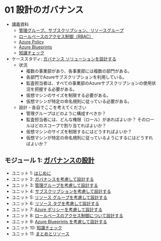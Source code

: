 # 01 設計のガバナンス

- 講義資料
  - [管理グループ、サブスクリプション、リソースグループ](../AZ-303/mod01-02-azure.md)
  - [ロールベースのアクセス制御（RBAC）](../AZ-303/mod10-01-rbac.md)
  - [Azure Policy](../AZ-303/mod10-03-azure-policy.md)
  - [Azure Blueprints](../AZ-303/mod10-04-azure-blueprints.md)
  - [知識チェック](day1-lp01-m01-check.md)
- ケーススタディ: [ガバナンス ソリューションを設計する](https://github.com/MicrosoftLearning/AZ-305-DesigningMicrosoftAzureInfrastructureSolutions.ja-jp/blob/main/Instructions/CaseStudy/01-Governance.md)
  - 状況
    - 複数の事業部があり、各事業部には複数の部門がある。
    - 各部門でAzureサブスクリプションを利用している。
    - 監査担当者は、すべての事業部のAzureサブスクリプションの使用状況を把握する必要がある。
    - 仮想マシンのサイズを制限する必要がある。
    - 仮想マシンが特定の命名規則に従っている必要がある。
  - 設計 - 各自でここを考えてください
    - 管理グループはどのように構成すべきか？
    - 監査担当者には、どんな権限（ロール）があればよいか？ そのロールはどのスコープで割り当てればよいか？
    - 仮想マシンのサイズを制限するにはどうすればよいか？
    - 仮想マシンが特定の命名規則に従っているようにするにはどうすればよいか？

## モジュール 1: [ガバナンスの設計](https://docs.microsoft.com/ja-jp/learn/modules/design-governance/)
- ユニット 1: [はじめに](https://docs.microsoft.com/ja-jp/learn/modules/design-governance/1-introduction)
- ユニット 2: [ガバナンスを考慮して設計する](https://docs.microsoft.com/ja-jp/learn/modules/design-governance/2-design-for-governance)
- ユニット 3: [管理グループを考慮して設計する](https://docs.microsoft.com/ja-jp/learn/modules/design-governance/3-design-for-management-groups)
- ユニット 4: [サブスクリプションを考慮して設計する](https://docs.microsoft.com/ja-jp/learn/modules/design-governance/4-design-for-subscriptions)
- ユニット 5: [リソース グループを考慮して設計する](https://docs.microsoft.com/ja-jp/learn/modules/design-governance/5-design-for-resource-groups)
- ユニット 6: [リソース タグを考慮して設計する](https://docs.microsoft.com/ja-jp/learn/modules/design-governance/6-design-for-resource-tags)
- ユニット 7: [Azure ポリシーを考慮して設計する](https://docs.microsoft.com/ja-jp/learn/modules/design-governance/7-design-for-azure-policy)
- ユニット 8: [ロールベースのアクセス制御について設計する](https://docs.microsoft.com/ja-jp/learn/modules/design-governance/8-design-for-role-based-access-control)
- ユニット 9: [Azure Blueprints を考慮して設計する](https://docs.microsoft.com/ja-jp/learn/modules/design-governance/9-design-for-azure-blueprints)
- ユニット 10: [知識チェック](https://docs.microsoft.com/ja-jp/learn/modules/design-governance/10-knowledge-check)
- ユニット 11: [まとめとリソース](https://docs.microsoft.com/ja-jp/learn/modules/design-governance/11-summary-resources)

